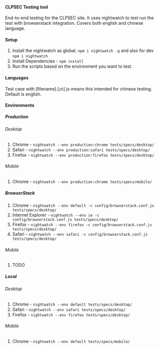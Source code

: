 #### CLPSEC Testing tool

End-to-end testing for the CLPSEC site. It uses nightwatch to test run the test with browserstack integration. Covers both english and chinese language.


#### Setup

1. Install the nightwatch as global. `npm i nightwatch -g` and also for dev `npm i nightwatch`
2. Install Dependencies - `npm install`
3. Run the scripts based on the environment you want to test.


#### Languages

Test case with [filename].[`zh`].js means this intended for chinese testing. Default is english.

#### Environments

##### Production

###### Desktop

1. Chrome - `nightwatch --env production:chrome tests/specs/desktop/`
2. Safari - `nightwatch --env production:safari tests/specs/desktop/`
3. Firefox - `nightwatch --env production:firefox tests/specs/desktop/`

###### Mobile

1. Chrome - `nightwatch --env production:chrome tests/specs/mobile/`

##### BrowserStack

1. Chrome - `nightwatch --env default -c config/browserstack.conf.js tests/specs/desktop/`
2. Internet Explorer - `nightwatch --env ie -c config/browserstack.conf.js tests/specs/desktop/`
3. Firefox - `nightwatch --env firefox -c config/browserstack.conf.js tests/specs/desktop/`
4. Safari - `nightwatch --env safari -c config/browserstack.conf.js tests/specs/desktop/`

###### Mobile

1. TODO

##### Local

###### Desktop

1. Chrome - `nightwatch --env default tests/specs/desktop/`
2. Safari - `nightwatch --env safari tests/specs/desktop/`
3. Firefox - `nightwatch --env firefox tests/specs/desktop/`

###### Mobile

1. Chrome - `nightwatch --env default tests/specs/mobile/`